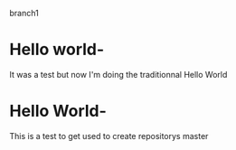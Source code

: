  branch1
# Hello world-
It was a test but now I'm doing the traditionnal Hello World

# Hello World-
This is a test to get used to create repositorys
master
